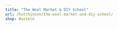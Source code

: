 ```yaml
---
title: "The Wool Market & DIY School"
url: /hutchinson/the-wool-market-und-diy-school/
shop: Basteln
---
```

